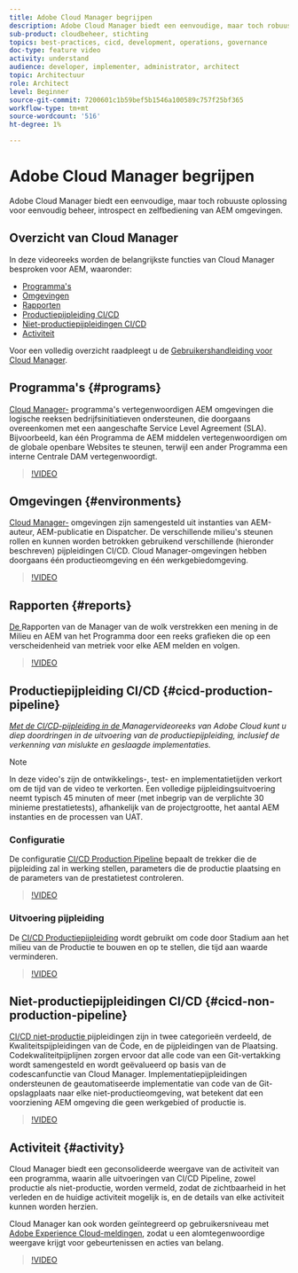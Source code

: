 ```yaml
---
title: Adobe Cloud Manager begrijpen
description: Adobe Cloud Manager biedt een eenvoudige, maar toch robuuste oplossing voor eenvoudig beheer, introspect en zelfbediening van AEM omgevingen.
sub-product: cloudbeheer, stichting
topics: best-practices, cicd, development, operations, governance
doc-type: feature video
activity: understand
audience: developer, implementer, administrator, architect
topic: Architectuur
role: Architect
level: Beginner
source-git-commit: 7200601c1b59bef5b1546a100589c757f25bf365
workflow-type: tm+mt
source-wordcount: '516'
ht-degree: 1%

---
```



# Adobe Cloud Manager begrijpen

Adobe Cloud Manager biedt een eenvoudige, maar toch robuuste oplossing voor eenvoudig beheer, introspect en zelfbediening van AEM omgevingen.

## Overzicht van Cloud Manager

In deze videoreeks worden de belangrijkste functies van Cloud Manager besproken voor AEM, waaronder:

* [Programma&#39;s](#programs)
* [Omgevingen](#environments)
* [Rapporten](#reports)
* [Productiepijpleiding CI/CD](#cicd-production-pipeline)
* [Niet-productiepijpleidingen CI/CD](#cicd-non-production-pipeline)
* [Activiteit](#activity)

Voor een volledig overzicht raadpleegt u de [Gebruikershandleiding voor Cloud Manager](https://experienceleague.adobe.com/docs/experience-manager-cloud-manager/using/introduction-to-cloud-manager.html).

## Programma&#39;s {#programs}

[Cloud Manager-](https://experienceleague.adobe.com/docs/experience-manager-cloud-manager/using/getting-started/setting-up-program.html) programma&#39;s vertegenwoordigen AEM omgevingen die logische reeksen bedrijfsinitiatieven ondersteunen, die doorgaans overeenkomen met een aangeschafte Service Level Agreement (SLA). Bijvoorbeeld, kan één Programma de AEM middelen vertegenwoordigen om de globale openbare Websites te steunen, terwijl een ander Programma een interne Centrale DAM vertegenwoordigt.

>[!VIDEO](https://video.tv.adobe.com/v/26313/?quality=12&learn=on)

## Omgevingen {#environments}

[Cloud Manager-](https://experienceleague.adobe.com/docs/experience-manager-cloud-manager/using/how-to-use/manage-your-environment.html) omgevingen zijn samengesteld uit instanties van AEM-auteur, AEM-publicatie en Dispatcher. De verschillende milieu&#39;s steunen rollen en kunnen worden betrokken gebruikend verschillende (hieronder beschreven) pijpleidingen CI/CD. Cloud Manager-omgevingen hebben doorgaans één productieomgeving en één werkgebiedomgeving.

>[!VIDEO](https://video.tv.adobe.com/v/26318/?quality=12&learn=on)

## Rapporten {#reports}

[De ](https://experienceleague.adobe.com/docs/experience-manager-cloud-manager/using/how-to-use/monitor-your-environments.html) Rapporten van de Manager van de wolk verstrekken een mening in de Milieu en AEM van het Programma door een reeks grafieken die op een verscheidenheid van metriek voor elke AEM melden en volgen.

>[!VIDEO](https://video.tv.adobe.com/v/26315/?quality=12&learn=on)

## Productiepijpleiding CI/CD {#cicd-production-pipeline}

*[Met de CI/CD-pijpleiding in de ](./use-the-cicd-pipeline-in-cloud-manager-for-aem.md) Managervideoreeks van Adobe Cloud kunt u diep doordringen in de uitvoering van de productiepijpleiding, inclusief de verkenning van mislukte en geslaagde implementaties.*

>[!NOTE]
>
> In deze video&#39;s zijn de ontwikkelings-, test- en implementatietijden verkort om de tijd van de video te verkorten. Een volledige pijpleidingsuitvoering neemt typisch 45 minuten of meer (met inbegrip van de verplichte 30 minieme prestatietests), afhankelijk van de projectgrootte, het aantal AEM instanties en de processen van UAT.

### Configuratie

De configuratie [CI/CD Production Pipeline](https://experienceleague.adobe.com/docs/experience-manager-cloud-manager/using/how-to-use/configuring-pipeline.html) bepaalt de trekker die de pijpleiding zal in werking stellen, parameters die de productie plaatsing en de parameters van de prestatietest controleren.

>[!VIDEO](https://video.tv.adobe.com/v/26314/?quality=12&learn=on)

### Uitvoering pijpleiding

De [CI/CD Productiepijpleiding](https://experienceleague.adobe.com/docs/experience-manager-cloud-manager/using/how-to-use/deploying-code.html) wordt gebruikt om code door Stadium aan het milieu van de Productie te bouwen en op te stellen, die tijd aan waarde verminderen.

>[!VIDEO](https://video.tv.adobe.com/v/26317/?quality=12&learn=on)

## Niet-productiepijpleidingen CI/CD {#cicd-non-production-pipeline}

[CI/CD niet-productie ](https://experienceleague.adobe.com/docs/experience-manager-cloud-manager/using/how-to-use/configuring-pipeline.html#non-production--code-quality-only-pipelines) pijpleidingen zijn in twee categorieën verdeeld, de Kwaliteitspijpleidingen van de Code, en de pijpleidingen van de Plaatsing. Codekwaliteitpijplijnen zorgen ervoor dat alle code van een Git-vertakking wordt samengesteld en wordt geëvalueerd op basis van de codescanfunctie van Cloud Manager. Implementatiepijpleidingen ondersteunen de geautomatiseerde implementatie van code van de Git-opslagplaats naar elke niet-productieomgeving, wat betekent dat een voorziening AEM omgeving die geen werkgebied of productie is.

>[!VIDEO](https://video.tv.adobe.com/v/26316/?quality=12&learn=on)

## Activiteit {#activity}

Cloud Manager biedt een geconsolideerde weergave van de activiteit van een programma, waarin alle uitvoeringen van CI/CD Pipeline, zowel productie als niet-productie, worden vermeld, zodat de zichtbaarheid in het verleden en de huidige activiteit mogelijk is, en de details van elke activiteit kunnen worden herzien.

Cloud Manager kan ook worden geïntegreerd op gebruikersniveau met [Adobe Experience Cloud-meldingen](https://experienceleague.adobe.com/docs/experience-manager-cloud-manager/using/how-to-use/notifications.html), zodat u een alomtegenwoordige weergave krijgt voor gebeurtenissen en acties van belang.

>[!VIDEO](https://video.tv.adobe.com/v/26319/?quality=12&learn=on)
